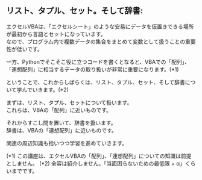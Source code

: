 ## リスト、タプル、セット。そして辞書:

エクセルVBAは、「エクセルシート」のような安易にデータを仮置きできる場所が最初から言語とセットになっています。  
なので、プログラム内で複数データの集合をまとめて変数として扱うことの重要性が低いです。

一方、Pythonでそこそこ役に立つコードを書くとなると、VBAでの「配列」、「連想配列」に相当するデータの取り扱いが非常に重要になります。(*1)

ということで、これからしばらくは、リスト、タプル、セット、そして辞書について学んでいきます。(*2)

まずは、リスト、タプル、セットについて扱います。  
これらは、VBAの「配列」に近いものです。

それからすこし間を置いて、辞書を扱います。  
辞書は、VBAの「連想配列」に近いものです。

関連の周辺知識も拾いつつ学習を進めていきます。

(*1) この講座は、エクセルVBAの「配列」、「連想配列」についての知識は前提としません。
(*2) 全容は紹介しません。「当面困らないための最低限 + α」くらいまでです。
